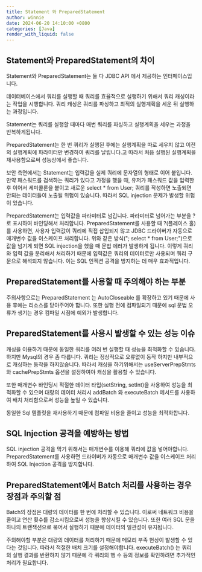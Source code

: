 ```yaml
---
title: Statement 와 PreparedStatement
author: winnie
date: 2024-06-20 14:10:00 +0800
categories: [Java]
render_with_liquid: false
---
```


## Statement와 PreparedStatement의 차이
Statement와 PreparedStatement는 둘 다 JDBC API 에서 제공하는 인터페이스입니다.

데이터베이스에서 쿼리를 실행할 때 쿼리를 효율적으로 실행하기 위해서 쿼리 캐싱이라는 작업을 시행합니다.
쿼리 캐싱은 쿼리를 파싱하고 최적의 실행계획을 세운 뒤 실행하는 과정입니다.

Statement는 쿼리를 실행할 때마다 매번 쿼리를 파싱하고 실행계획을 세우는 과정을 반복하게됩니다.

PreparedStatement는 한 번 쿼리가 실행된 후에는 실행계획을 따로 세우지 않고 이전의 실행계획에 파라미터만 변경하여 쿼리를 날립니다.고
따라서 처음 실행된 실행계획을 재사용함으로써 성능상에서 좋습니다.

보안 측면에서는 Statement는 입력값을 실제 쿼리에 문자열의 형태로 이어 붙입니다.
만약 패스워드를 검색하는 쿼리가 있다고 가정을 했을 때, 유저가 패스워드 값을 입력한 후 이어서 세미콜론을 붙이고
새로운 select * from User; 쿼리를 작성하면 노출되면 안되는 데이터들이 노출될 위험이 있습니다.
따라서 SQL injection 문제가 발생할 위험이 있습니다.


PreparedStatement는 입력값을 파라미터로 넘깁니다. 파라미터로 넘어가는 부분을 ? 로 표시하여 바인딩해서 처리합니다.
PreparedStatement를 사용할 때 ?(플레이스 홀)를 사용하면, 사용자 입력값이 쿼리에 직접 삽입되지 않고
JDBC 드라이버가 자동으로 매개변수 값을 이스케이프 처리합니다.
위와 같은 방식("; select * from User;")으로 값을 넘기게 되면 SQL injection을 했을 때 문법 에러가 발생하게 됩니다.
이렇게 쿼리와 입력 값을 분리해서 처리하기 때문에 입력값은 쿼리의 데이터로만 사용되며 쿼리 구문으로 해석되지 않습니다.
이는 SQL 인젝션 공격을 방지하는 데 매우 효과적입니다.


## PreparedStatement를 사용할 때 주의해야 하는 부분
주의사항으로는 PreparedStatement 는 AutoCloseable 를 확장하고 있기 때문에 사용 후에는 리소스를 닫아주어야 합니다.
또한 실행 전에 컴파일되기 때문에 sql 문법 오류가 생기는 경우 컴파일 시점에 예외가 발생합니다.


## PreparedStatement를 사용시 발생할 수 있는 성능 이슈
캐싱을 이용하기 때문에 동일한 쿼리를 여러 번 실행할 때 성능을 최적화할 수 있습니다.
하지만 Mysql의 경우 좀 다릅니다.
쿼리는 정상적으로 오류없이 동작 하지만 내부적으로 캐싱하는 동작을 하지않습니다. 따라서 캐싱을 하기위해서는
useServerPrepStmts 와 cachePrepStmts 옵션을 설정하여야 캐싱을 활용할 수 있습니다.

또한 매개변수 바인딩시 적절한 데이터 타입(setString, setInt)을 사용하여 성능을 최적화할 수 있으며
대랑의 데이터 처리시 addBatch 와 executeBatch 메서드를 사용하여 배치 처리함으로써 성능을 높일 수 있습니다.

동일한 Sql 템플릿을 재사용하기 때문에 컴파일 비용을 줄이고 성능을 최적화합니다.


## SQL Injection 공격을 예방하는 방법
SQL injection 공격을 막기 위해서는 매개변수를 이용해 쿼리에 값을 넣어야합니다.
PreparedStatement를 사용하면 드라이버가 자동으로 매개변수 값을 이스케이프 처리하여 SQL Injection 공격을 방지합니다.


## PreparedStatement에서 Batch 처리를 사용하는 경우 장점과 주의할 점
Batch의 장점은 대량의 데이터를 한 번에 처리할 수 있습니다.
이로써 네트워크 비용을 줄이고 연산 횟수를 감소시킴으로써 성능을 향상시킬 수 있습니다.
또한 여러 SQL 문을 하나의 트랜잭션으로 묶어서 실행하기 때문에 데이터의 일관성이 유지됩니다.

주의해야할 부분은 대량의 데이터를 처리하기 때문에 메모리 부족 현상이 발생할 수 있다는 것입니다.
따라서 적절한 배치 크기를 설정해야합니다.
executeBatch() 는 쿼리의 실행 결과를 반환하지 않기 때문에 각 쿼리의 행 수 등의 정보를 확인하려면 추가적인 처리가 필요합니다.



